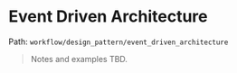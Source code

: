 # Event Driven Architecture

Path: `workflow/design_pattern/event_driven_architecture`

> Notes and examples TBD.
